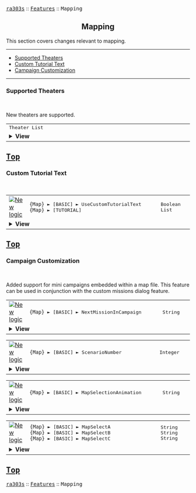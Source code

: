 <a href="../README.md"><kbd>ra303s</kbd></a> :: <a href="./features.md"><kbd>Features</kbd></a> :: <kbd><kbd>Mapping</kbd></kbd><br>
<h2 align="center">Mapping</h2>

This section covers changes relevant to mapping.

-------

 - [Supported Theaters](#supported-theaters)
 - [Custom Tutorial Text](#custom-tutorial-text)
 - [Campaign Customization](#campaign-customization)




-------
### Supported Theaters
<br>

New theaters are supported.

<table><tr><td width="1012"><samp>
Theater List
</samp></td></tr><tr><td><details><summary><b>View</b></summary>
  
```Inherited from iran's r-series```
```Modified```

The list of supported theaters are here. 

A modder may have to source some of the mix files from the community.

<samp>

|Theater Name         |Mix File              |TMP file Extension
|:--------------------|:---------------------|:--------------------
|TEMPERATE            |`TEMPERAT.MIX`        |.TEM
|SNOW                 |`SNOW.MIX`            |.SNO
|INTERIOR             |`INTERIOR.MIX`        |.INT
|DESERT               |`DESERT.MIX`          |.DES
|WINTER               |`WINTER.MIX`          |.WIN
|JUNGLE               |`JUNGLE.MIX`          |.JUN
|CAVE                 |`CAVE.MIX`            |.CAV
|BARREN               |`BARREN.MIX`          |.BAR
|CUSTOM1              |`CUSTOM1.MIX`         |.CM1
|CUSTOM2              |`CUSTOM2.MIX`         |.CM2
|CUSTOM3              |`CUSTOM3.MIX`         |.CM3
|CUSTOM4              |`CUSTOM4.MIX`         |.CM4
</samp>
</details></td></tr></table>


<a href="#mapping"><kbd>Top</kbd></a><br>
-------
### Custom Tutorial Text
<br>

<table><tr><td width="50"><a href="#"><img title="New logic" src="./img/30x15/new.png"></a></td><td width="842"><samp>
<code>{Map}</code> ► [BASIC] ► UseCustomTutorialText<br>
<code>{Map}</code> ► [TUTORIAL] 
</samp></td><td width="120"><samp>Boolean<br>List</samp></td></tr><tr><td colspan="3"><details><summary><b>View</b></summary>

```Inherited from hifi's p-series```

Added a new map keyword `UseCustomTutorialText=` (Yes/No) under the [BASIC] section. This keyword can be used to load custom mission text strings for your map. 

If enabled the map file will be used as TUTORIAL.INI file, meaning text strings are read from the [TUTORIAL] section of the map in the same format as in TUTORIAL.INI. 

If the keyword is missing, defaults to false, and TUTORIAL.INI tutorial text strings are loaded.
</details></td></tr></table>


<a href="#mapping"><kbd>Top</kbd></a><br>
-------
### Campaign Customization
<br>

Added support for mini campaigns embedded within a map file. This feature can be used in conjunction with the custom missions dialog feature.

<table><tr><td width="50"><a href="#"><img title="New logic" src="./img/30x15/new.png"></a></td><td width="842"><samp>
<code>{Map}</code> ► [BASIC] ► NextMissionInCampaign
</samp></td><td width="120"><samp>String</samp></td></tr><tr><td colspan="3"><details><summary><b>View</b></summary>

```Inherited from iran's r-series```

Defines the next mission filename, inclusive of file extension (example 'scg02ea.ini').
</details></td></tr></table>


<table><tr><td width="50"><a href="#"><img title="New logic" src="./img/30x15/new.png"></a></td><td width="842"><samp>
<code>{Map}</code> ► [BASIC] ► ScenarioNumber
</samp></td><td width="120"><samp>Integer</samp></td></tr><tr><td colspan="3"><details><summary><b>View</b></summary>

```Inherited from iran's r-series```

Determines base score multiplier at the end of the mission. Also determines default map selection screen post-mission if not overridden.
</details></td></tr></table>


<table><tr><td width="50"><a href="#"><img title="New logic" src="./img/30x15/new.png"></a></td><td width="842"><samp>
<code>{Map}</code> ► [BASIC] ► MapSelectionAnimation
</samp></td><td width="120"><samp>String</samp></td></tr><tr><td colspan="3"><details><summary><b>View</b></summary>

```Inherited from iran's r-series```

Defines the map selection screen, inclusive of file extension (example 'MSAB.WSA'). To use the customized map selection, ensure that `OneTimeOnly` and `EndOfGame` are false, as those settings redirect away from map selection.
</details></td></tr></table>


<table><tr><td width="50"><a href="#"><img title="New logic" src="./img/30x15/new.png"></a></td><td width="842"><samp>
<code>{Map}</code> ► [BASIC] ► MapSelectA<br>
<code>{Map}</code> ► [BASIC] ► MapSelectB<br>
<code>{Map}</code> ► [BASIC] ► MapSelectC
</samp></td><td width="120"><samp>String<br>String<br>String</samp></td></tr><tr><td colspan="3"><details><summary><b>View</b></summary>

```Inherited from iran's r-series```

If the mission is chosen from choices on the map, defines the next mission filename, inclusive of file extension (example 'scg02ea.ini').
</details></td></tr></table>



<a href="#mapping"><kbd>Top</kbd></a><br>
------
<a href="../README.md"><kbd>ra303s</kbd></a> :: <a href="./features.md"><kbd>Features</kbd></a> :: <kbd><kbd>Mapping</kbd></kbd><br>
